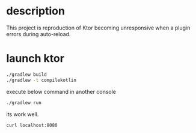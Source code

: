 # description

This project is reproduction of Ktor becoming unresponsive when a plugin errors during auto-reload.

# launch ktor

```bash
./gradlew build
./gradlew -t compilekotlin
```

execute below command in another console 

```bash
./gradlew run
```

its work well.

```bash
curl localhost:8080
```
